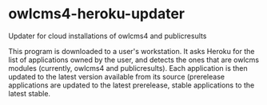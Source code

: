 # owlcms4-heroku-updater
Updater for cloud installations of owlcms4 and publicresults

This program is downloaded to a user's workstation.  It asks Heroku for the list of applications owned by the user, and
detects the ones that are owlcms modules (currently, owlcms4 and publicresults). Each application is then updated to the latest
version available from its source (prerelease applications are updated to the latest prerelease, stable applications to the latest
stable.

